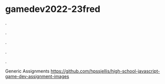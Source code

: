 # gamedev2022-23fred



.


.




.





.



.

































Generic Assignments https://github.com/hpssjellis/high-school-javascript-game-dev-assignment-images
